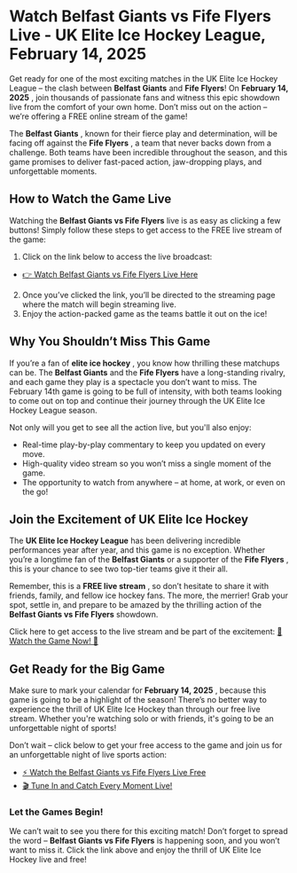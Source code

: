# Watch Belfast Giants vs Fife Flyers Live - UK Elite Ice Hockey League, February 14, 2025

Get ready for one of the most exciting matches in the UK Elite Ice Hockey League – the clash between **Belfast Giants** and **Fife Flyers**! On **February 14, 2025** , join thousands of passionate fans and witness this epic showdown live from the comfort of your own home. Don’t miss out on the action – we’re offering a FREE online stream of the game!

The **Belfast Giants** , known for their fierce play and determination, will be facing off against the **Fife Flyers** , a team that never backs down from a challenge. Both teams have been incredible throughout the season, and this game promises to deliver fast-paced action, jaw-dropping plays, and unforgettable moments.

## How to Watch the Game Live

Watching the **Belfast Giants vs Fife Flyers** live is as easy as clicking a few buttons! Simply follow these steps to get access to the FREE live stream of the game:

1. Click on the link below to access the live broadcast:

  - [👉 Watch Belfast Giants vs Fife Flyers Live Here](https://tinyurl.com/livestreamfreeo?st=Belfast+Giants+vs+Fife+Flyers&si=ghc)

2. Once you’ve clicked the link, you’ll be directed to the streaming page where the match will begin streaming live.
3. Enjoy the action-packed game as the teams battle it out on the ice!

## Why You Shouldn’t Miss This Game

If you’re a fan of **elite ice hockey** , you know how thrilling these matchups can be. The **Belfast Giants** and the **Fife Flyers** have a long-standing rivalry, and each game they play is a spectacle you don’t want to miss. The February 14th game is going to be full of intensity, with both teams looking to come out on top and continue their journey through the UK Elite Ice Hockey League season.

Not only will you get to see all the action live, but you'll also enjoy:

- Real-time play-by-play commentary to keep you updated on every move.
- High-quality video stream so you won’t miss a single moment of the game.
- The opportunity to watch from anywhere – at home, at work, or even on the go!

## Join the Excitement of UK Elite Ice Hockey

The **UK Elite Ice Hockey League** has been delivering incredible performances year after year, and this game is no exception. Whether you’re a longtime fan of the **Belfast Giants** or a supporter of the **Fife Flyers** , this is your chance to see two top-tier teams give it their all.

Remember, this is a **FREE live stream** , so don’t hesitate to share it with friends, family, and fellow ice hockey fans. The more, the merrier! Grab your spot, settle in, and prepare to be amazed by the thrilling action of the **Belfast Giants vs Fife Flyers** showdown.

Click here to get access to the live stream and be part of the excitement: [🎉 Watch the Game Now! 🎉](https://tinyurl.com/livestreamfreeo?st=Belfast+Giants+vs+Fife+Flyers&si=ghc)

## Get Ready for the Big Game

Make sure to mark your calendar for **February 14, 2025** , because this game is going to be a highlight of the season! There’s no better way to experience the thrill of UK Elite Ice Hockey than through our free live stream. Whether you're watching solo or with friends, it's going to be an unforgettable night of sports!

Don’t wait – click below to get your free access to the game and join us for an unforgettable night of live sports action:

- [⚡ Watch the Belfast Giants vs Fife Flyers Live Free](https://tinyurl.com/livestreamfreeo?st=Belfast+Giants+vs+Fife+Flyers&si=ghc)
- [🎬 Tune In and Catch Every Moment Live!](https://tinyurl.com/livestreamfreeo?st=Belfast+Giants+vs+Fife+Flyers&si=ghc)

### Let the Games Begin!

We can’t wait to see you there for this exciting match! Don’t forget to spread the word – **Belfast Giants vs Fife Flyers** is happening soon, and you won’t want to miss it. Click the link above and enjoy the thrill of UK Elite Ice Hockey live and free!
